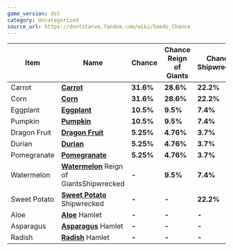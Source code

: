 ```yaml
---
game_version: dst
category: Uncategorized
source_url: https://dontstarve.fandom.com/wiki/Seeds_Chance
---
```


| Item | Name | Chance | Chance Reign of Giants | Chance Shipwrecked | Chance Hamlet |
| --- | --- | --- | --- | --- | --- |
| Carrot | **[Carrot](/wiki/Carrot "Carrot")** | **31.6%** | **28.6%** | **22.2%** | **13.3%** |
| Corn | **[Corn](/wiki/Corn "Corn")** | **31.6%** | **28.6%** | **22.2%** | **13.3%** |
| Eggplant | **[Eggplant](/wiki/Eggplant "Eggplant")** | **10.5%** | **9.5%** | **7.4%** | **4.4%** |
| Pumpkin | **[Pumpkin](/wiki/Pumpkin "Pumpkin")** | **10.5%** | **9.5%** | **7.4%** | **4.4%** |
| Dragon Fruit | **[Dragon Fruit](/wiki/Dragon_Fruit "Dragon Fruit")** | **5.25%** | **4.76%** | **3.7%** | **2.2%** |
| Durian | **[Durian](/wiki/Durian "Durian")** | **5.25%** | **4.76%** | **3.7%** | **2.2%** |
| Pomegranate | **[Pomegranate](/wiki/Pomegranate "Pomegranate")** | **5.25%** | **4.76%** | **3.7%** | **2.2%** |
| Watermelon | **[Watermelon](/wiki/Watermelon "Watermelon")** Reign of GiantsShipwrecked | **-** | **9.5%** | **7.4%** | **4.4%** |
| Sweet Potato | **[Sweet Potato](/wiki/Sweet_Potato "Sweet Potato")** Shipwrecked | **-** | **-** | **22.2%** | **13.3%** |
| Aloe | **[Aloe](/wiki/Aloe "Aloe")** Hamlet | **-** | **-** | **-** | **13.3%** |
| Asparagus | **[Asparagus](/wiki/Asparagus "Asparagus")** Hamlet | **-** | **-** | **-** | **13.3%** |
| Radish | **[Radish](/wiki/Radish "Radish")** Hamlet | **-** | **-** | **-** | **13.3%** |